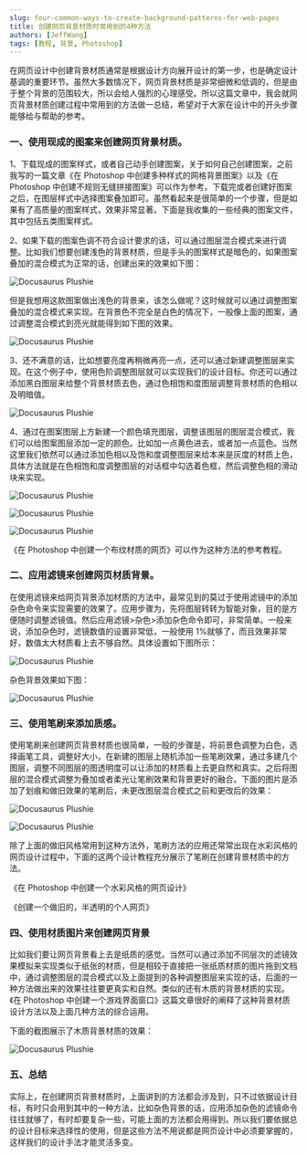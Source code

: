 ```yaml
---
slug: four-common-ways-to-create-background-patterns-for-web-pages
title: 创建网页背景材质时常用到的4种方法
authors: [JeffWang]
tags: [教程, 背景, Photoshop]
---
```


在网页设计中创建背景材质通常是根据设计方向展开设计的第一步，也是确定设计基调的重要环节。虽然大多数情况下，网页背景材质是非常细微和低调的，但是由于整个背景的范围较大，所以会给人强烈的心理感受。所以这篇文章中，我会就网页背景材质创建过程中常用到的方法做一总结，希望对于大家在设计中的开头步骤能够给与帮助的参考。

### 一、使用现成的图案来创建网页背景材质。

1、下载现成的图案样式，或者自己动手创建图案，关于如何自己创建图案，之前我写的一篇文章《在 Photoshop 中创建多种样式的网格背景图案》以及《在 Photoshop 中创建不规则无缝拼接图案》可以作为参考。下载完或者创建好图案之后，在图层样式中选择图案叠加即可。虽然看起来是很简单的一个步骤，但是如果有了高质量的图案样式，效果非常显著。下面是我收集的一些经典的图案文件，其中包括五类图案样式。

2、如果下载的图案色调不符合设计要求的话，可以通过图层混合模式来进行调整。比如我们想要创建浅色的背景材质，但是手头的图案样式是暗色的，如果图案叠加的混合模式为正常的话，创建出来的效果如下图：

![Docusaurus Plushie](./1.jpeg)

但是我想用这款图案做出浅色的背景来，该怎么做呢？这时候就可以通过调整图案叠加的混合模式来实现。在背景色不完全是白色的情况下，一般像上面的图案，通过调整混合模式到亮光就能得到如下图的效果。

![Docusaurus Plushie](./2.jpeg)

3、还不满意的话，比如想要亮度再稍微再亮一点，还可以通过新建调整图层来实现。在这个例子中，使用色阶调整图层就可以实现我们的设计目标。你还可以通过添加黑白图层来给整个背景材质去色，通过色相饱和度图层调整背景材质的色相以及明暗值。

![Docusaurus Plushie](./3.jpeg)

4、通过在图案图层上方新建一个颜色填充图层，调整该图层的图层混合模式，我们可以给图案图层添加一定的颜色。比如加一点黄色进去，或者加一点蓝色。当然这里我们依然可以通过添加色相以及饱和度调整图层来给本来是灰度的材质上色，具体方法就是在色相饱和度调整图层的对话框中勾选着色框，然后调整色相的滑动块来实现。

![Docusaurus Plushie](./4.jpeg)

![Docusaurus Plushie](./5.jpeg)

![Docusaurus Plushie](./6.jpeg)

《在 Photoshop 中创建一个布纹材质的网页》可以作为这种方法的参考教程。

### 二、应用滤镜来创建网页材质背景。

在使用滤镜来给网页背景添加材质的方法中，最常见到的莫过于使用滤镜中的添加杂色命令来实现需要的效果了。应用步骤为，先将图层转转为智能对象，目的是方便随时调整滤镜值。然后应用滤镜>杂色>添加杂色命令即可，非常简单。一般来说，添加杂色时，滤镜数值的设置非常低，一般使用 1%就够了，而且效果非常好，数值太大材质看上去不够自然。具体设置如下图所示：

![Docusaurus Plushie](./7.jpeg)

杂色背景效果如下图：

![Docusaurus Plushie](./8.jpeg)

### 三、使用笔刷来添加质感。

使用笔刷来创建网页背景材质也很简单，一般的步骤是，将前景色调整为白色，选择画笔工具，调整好大小，在新建的图层上随机添加一些笔刷效果，通过多建几个图层，调整不同图层的图透明度可以让添加的材质看上去更自然和真实。之后将图层的混合模式调整为叠加或者柔光让笔刷效果和背景更好的融合。下面的图片是添加了划痕和做旧效果的笔刷后，未更改图层混合模式之前和更改后的效果：

![Docusaurus Plushie](./9.jpeg)

![Docusaurus Plushie](./10.jpeg)

除了上面的做旧风格常用到这种方法外，笔刷方法的应用还常常出现在水彩风格的网页设计过程中，下面的这两个设计教程充分展示了笔刷在创建背景材质中的方法。

《在 Photoshop 中创建一个水彩风格的网页设计》

《创建一个做旧的，半透明的个人网页》

### 四、使用材质图片来创建网页背景

比如我们要让网页背景看上去是纸质的感觉。当然可以通过添加不同层次的滤镜效果模拟来实现类似于纸张的材质，但是相较于直接把一张纸质材质的图片拖到文档中，通过调整图层的混合模式以及上面提到的各种调整图层来实现的话，后面的一种方法做出来的效果往往要更真实和自然。类似的还有木质的背景材质的实现。《在 Photoshop 中创建一个游戏界面窗口》这篇文章很好的阐释了这种背景材质设计方法以及上面几种方法的综合运用。

下面的截图展示了木质背景材质的效果：

![Docusaurus Plushie](./11.jpeg)

### 五、总结

实际上，在创建网页背景材质时，上面讲到的方法都会涉及到，只不过依据设计目标，有时只会用到其中的一种方法，比如杂色背景的话，应用添加杂色的滤镜命令往往就够了，有时却要复杂一些，可能上面的方法都会用得到。所以我们要依据总的设计目标来选择性的使用，但是这些方法不用说都是网页设计中必须要掌握的，这样我们的设计手法才能灵活多变。
